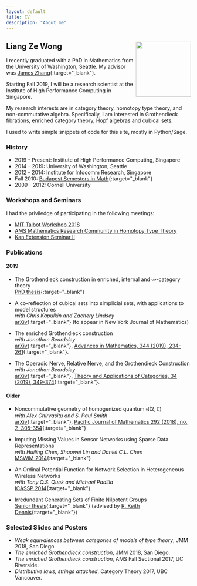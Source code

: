 ```yaml
---
layout: default
title: CV
description: "About me"
---
```


## Liang Ze Wong <img align="right" src="/images/photo.jpg" width="150" />

I recently graduated with a PhD in Mathematics from the University of Washington, Seattle. My advisor was [James Zhang](https://www.math.washington.edu/~zhang/){:target="_blank"}. 

Starting Fall 2019, I will be a research scientist at the Institute of High Performance Computing in Singapore.

My research interests are in category theory, homotopy type theory, and non-commutative algebra.
Specifically, I am interested in Grothendieck fibrations, enriched category theory, Hopf algebras and cubical sets. 

I used to write simple snippets of code for this site, mostly in Python/Sage. 

### History

- 2019 - Present: Institute of High Performance Computing, Singapore
- 2014 - 2019: University of Washington, Seattle
- 2012 - 2014: Institute for Infocomm Research, Singapore
- Fall 2010: [Budapest Semesters in Math](http://www.budapestsemesters.com/){:target="_blank"}
- 2009 - 2012: Cornell University

### Workshops and Seminars

I had the priviledge of participating in the following meetings:
- [MIT Talbot Workshop 2018](http://math.mit.edu/conferences/talbot/index.php?year=2018)
- [AMS Mathematics Research Community in Homotopy Type Theory](http://www.ams.org/programs/research-communities/2017MRC-1)
- [Kan Extension Seminar II](http://www.math.jhu.edu/~eriehl/kanII/)

### Publications

#### 2019

- The Grothendieck construction in enriched, internal and $\infty$-category theory  
  [PhD thesis](http://sheaves.github.io/slides/thesis.pdf){:target="_blank"}
  
- A co-reflection of cubical sets into simplicial sets, with applications to model structures  
  *with Chris Kapulkin and Zachery Lindsey*    
  [arXiv](https://arxiv.org/abs/1906.09203){:target="_blank"} (to appear in New York Journal of Mathematics)
  
- The enriched Grothendieck construction  
  *with Jonathan Beardsley*    
  [arXiv](https://arxiv.org/abs/1804.03829){:target="_blank"}, [Advances in Mathematics, 344 (2019), 234-261](https://www.sciencedirect.com/science/article/pii/S0001870818305012?dgcid=author){:target="_blank"}.
  
- The Operadic Nerve, Relative Nerve, and the Grothendieck Construction  
  *with Jonathan Beardsley*  
  [arXiv](https://arxiv.org/abs/1808.08020){:target="_blank"}, [Theory and Applications of Categories, 34 (2019), 349-374](http://www.tac.mta.ca/tac/volumes/34/13/34-13abs.html){:target="_blank"}.

#### Older

- Noncommutative geometry of homogenized quantum $\mathfrak{sl}(2,\mathbb{C})$  
  *with Alex Chirvasitu and S. Paul Smith*  
  [arXiv](https://arxiv.org/abs/1607.00481){:target="_blank"}, [Pacific Journal of Mathematics 292 (2018), no. 2, 305-354](https://msp.org/pjm/2018/292-2/p04.xhtml){:target="_blank"}

- Imputing Missing Values in Sensor Networks using Sparse Data Representations  
  *with Huiling Chen, Shaowei Lin and Daniel C.L. Chen*  
  [MSWiM 2014](http://dx.doi.org/10.1145/2641798.2641816){:target="_blank"}

- An Ordinal Potential Function for Network Selection in Heterogeneous Wireless Networks  
  *with Tony Q.S. Quek and Michael Padilla*  
  [ICASSP 2014](http://dx.doi.org/10.1109/ICASSP.2014.6854780){:target="_blank"}

- Irredundant Generating Sets of Finite Nilpotent Groups  
  [Senior thesis](http://www.math.cornell.edu/files/Research/SeniorTheses/wongLiangThesis.pdf){:target="_blank"} (advised by [R. Keith Dennis](http://www.math.cornell.edu/m/People/Faculty/dennis){:target="_blank"})

### Selected Slides and Posters

- *Weak equivalences between categories of models of type theory*, JMM 2018, San Diego.
- *The enriched Grothendieck construction*, JMM 2018, San Diego.
- *The enriched Grothendieck construction*, AMS Fall Sectional 2017, UC Riverside.
- *Distributive laws, strings attached*, Category Theory 2017, UBC Vancouver.
